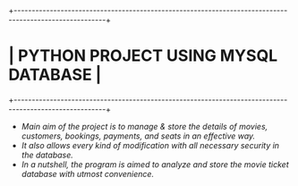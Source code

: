 +-------------------------------------------------------------------------------------------------------+

# | **PYTHON PROJECT USING MYSQL DATABASE**  |

+-------------------------------------------------------------------------------------------------------+
  - *Main aim of the project is to manage & store the details of movies, customers, bookings, payments, and seats in an effective way.*
  - *It also allows every kind of modification with all necessary security in the database.*
  - *In a nutshell, the program is aimed to analyze and store the movie ticket database with utmost convenience.*
